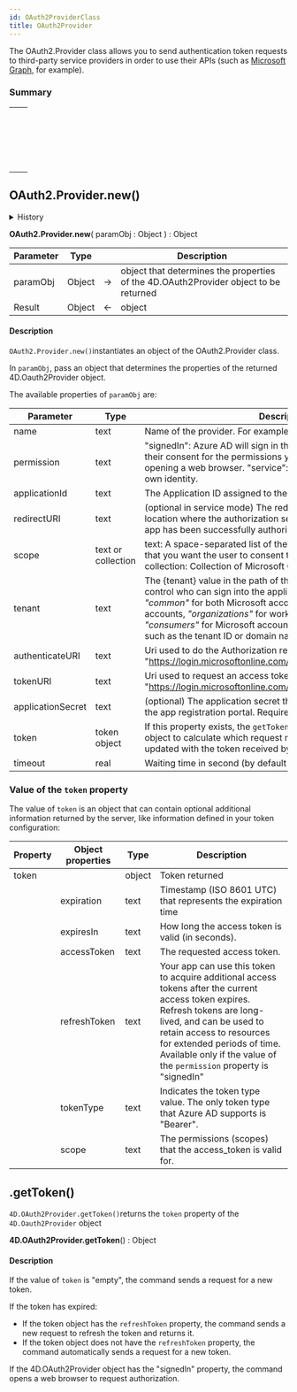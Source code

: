 ```yaml
---
id: OAuth2ProviderClass
title: OAuth2Provider
---
```


The OAuth2.Provider class allows you to send authentication token requests to third-party service providers in order to use their APIs (such as [Microsoft Graph](https://docs.microsoft.com/en-us/graph/overview), for example).

### Summary 
||
|---|
|[<!-- INCLUDE #OAuth2.Provider.new().Syntax -->](#new)<p>&nbsp;&nbsp;&nbsp;&nbsp;<!-- INCLUDE #OAuth2.Provider.new().Summary --> |
|[<!-- INCLUDE #4D.OAuth2Provider.getToken().Syntax -->](#new)<p>&nbsp;&nbsp;&nbsp;&nbsp;<!-- INCLUDE #4D.OAuth2Provider.getToken().Summary -->|

## OAuth2.Provider.new()

<details><summary>History</summary>
|Version|Changes|
|---|---|
|v19 R3|Added|
</details>

<!-- REF #OAuth2.Provider.new().Syntax -->
**OAuth2.Provider.new**( paramObj : Object ) : Object<!-- END REF -->

<!-- REF #OAuth2.Provider.new().Params -->
|Parameter|Type||Description|
|---------|--- |:---:|------|
|paramObj|Object|->| object that determines the properties of the 4D.OAuth2Provider object to be returned |
|Result|Object|<-| object
<!-- END REF -->

#### Description
`OAuth2.Provider.new()`<!-- REF #OAuth2.Provider.new().Summary -->instantiates an object of the OAuth2.Provider class. 
<!-- END REF --> 

In `paramObj`, pass an object that determines the properties of the returned 4D.Oauth2Provider object. 

The available properties of `paramObj` are:

|Parameter|Type|Description|
|---------|--- |------|
| name | text | Name of the provider. For example "Microsoft" |
| permission | text | "signedIn": Azure AD will sign in the user and ensure they gave their consent for the permissions your app requests. Requires opening a web browser. "service": call Microsoft Graph with their own identity.|
| applicationId | text | The Application ID  assigned to the app by the registration portal|
| redirectURI | text | (optional in service mode) The redirect_uri of your app, the location where the authorization server sends the user once the app has been successfully authorized.|
| scope | text or collection | text: A space-separated list of the Microsoft Graph permissions that you want the user to consent to.</br> collection: Collection of Microsoft Graph permissions |
| tenant | text | The {tenant} value in the path of the request can be used to control who can sign into the application. The allowed values are *"common"* for both Microsoft accounts and work or school accounts, *"organizations"* for work or school accounts only, *"consumers"* for Microsoft accounts only, and *tenant identifiers* such as the tenant ID or domain name. Default is "common" |
| authenticateURI | text | Uri used to do the Authorization request. By default: "https://login.microsoftonline.com/{tenant}/oauth2/v2.0/authorize" |
| tokenURI | text | Uri used to request an access token. By default: "https://login.microsoftonline.com/{tenant}/oauth2/v2.0/token" |
| applicationSecret | text | (optional) The application secret that you created for your app on the app registration portal. Required for web apps. |
| token | token object | If this property exists, the `getToken()` function uses this token object to calculate which request must be sent. It is automaticaly updated with the token received by the `getToken()` function.   |
| timeout|real| Waiting time in second (by default 120s)|

### Value of the `token` property

The value of `token` is an object that can contain optional additional information returned by the server, like information defined in your token configuration:

Property|Object properties|Type|Description |
|--- |---------| --- |------|
|token||object| Token returned  |
||expiration | text | Timestamp (ISO 8601 UTC) that represents the expiration time |
|| expiresIn | text | How long the access token is valid (in seconds). |
|| accessToken | text | The requested access token. |
|| refreshToken | text | Your app can use this token to acquire additional access tokens after the current access token expires. Refresh tokens are long-lived, and can be used to retain access to resources for extended periods of time. Available only if the value of the `permission` property is "signedIn" |
|| tokenType | text | Indicates the token type value. The only token type that Azure AD supports is "Bearer". |
||scope|text| The permissions (scopes) that the access_token is valid for.|

## .getToken()

`4D.OAuth2Provider.getToken()`<!-- REF #4D.OAuth2Provider.getToken().Summary -->returns the `token` property of the `4D.Oauth2Provider` object 
<!-- END REF -->  

<!-- REF #4D.OAuth2Provider.getToken().Syntax -->
**4D.OAuth2Provider.getToken**() : Object<!-- END REF -->

#### Description 

If the value of `token` is "empty", the command sends a request for a new token.

If the token has expired: 
*   If the token object has the `refreshToken` property, the command sends a new request to refresh the token and returns it.
*   If the token object does not have the `refreshToken` property, the command automatically sends a request for a new token. 

If the 4D.OAuth2Provider object has the "signedIn" property, the command opens a web browser to request authorization.




